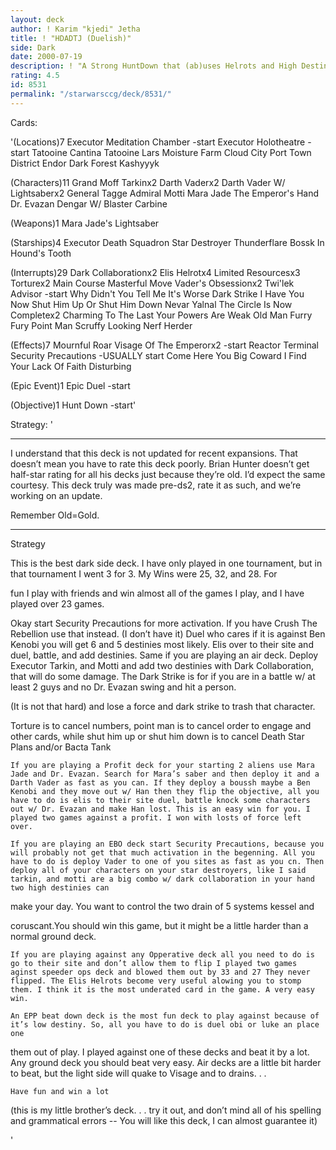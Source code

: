 ```yaml
---
layout: deck
author: ! Karim "kjedi" Jetha
title: ! "HDADTJ (Duelish)"
side: Dark
date: 2000-07-19
description: ! "A Strong HuntDown that (ab)uses Helrots and High Destiny to beat on the Light Side"
rating: 4.5
id: 8531
permalink: "/starwarsccg/deck/8531/"
---
```

Cards: 

'(Locations)7
Executor Meditation Chamber -start
Executor Holotheatre -start
Tatooine Cantina
Tatooine Lars Moisture Farm
Cloud City Port Town District
Endor Dark Forest
Kashyyyk

(Characters)11
Grand Moff Tarkinx2
Darth Vaderx2
Darth Vader W/ Lightsaberx2
General Tagge
Admiral Motti
Mara Jade The Emperor's Hand
Dr. Evazan
Dengar W/ Blaster Carbine

(Weapons)1
Mara Jade's Lightsaber

(Starships)4
Executor
Death Squadron Star Destroyer
Thunderflare
Bossk In Hound's Tooth

(Interrupts)29
Dark Collaborationx2
Elis Helrotx4
Limited Resourcesx3
Torturex2
Main Course
Masterful Move
Vader's Obsessionx2
Twi'lek Advisor -start
Why Didn't You Tell Me
It's Worse
Dark Strike
I Have You Now
Shut Him Up Or Shut Him Down
Nevar Yalnal
The Circle Is Now Completex2
Charming To The Last
Your Powers Are Weak Old Man
Furry Fury
Point Man
Scruffy Looking Nerf Herder

(Effects)7
Mournful Roar
Visage Of The Emperorx2 -start
Reactor Terminal
Security Precautions -USUALLY start
Come Here You Big Coward
I Find Your Lack Of Faith Disturbing

(Epic Event)1
Epic Duel -start

(Objective)1
Hunt Down -start'

Strategy: '

*********************************************************

I understand that this deck is not updated for recent expansions.  That doesn’t mean you have to rate this deck poorly.  Brian Hunter doesn’t get half-star rating for all his decks just because they’re old.  I’d expect the same courtesy.  This deck truly was made pre-ds2, rate it as such, and we’re working on an update.

Remember Old=Gold.

**********************************************************


Strategy

   This is the best dark side deck. I have only played in one tournament, but in that tournament I went 3 for 3. My Wins were 25, 32, and 28. For

fun I play with friends and win almost all of the games I play, and I have played over 23 games.

   Okay start Security Precautions for more activation. If you have Crush The Rebellion use that instead. (I don’t have it) Duel who cares if it is against Ben Kenobi you will get 6 and 5 destinies most likely. Elis over to their site and duel, battle, and add destinies. Same if you are playing an air deck. Deploy Executor Tarkin, and Motti and add two destinies with Dark Collaboration, that will do some damage. The Dark Strike is for if you are in a battle w/ at least 2 guys and no Dr. Evazan swing and hit a person.

(It is not that hard) and lose a force and dark strike to trash that character.

Torture is to cancel numbers, point man is to cancel order to engage and other cards, while shut him up or shut him down is to cancel Death Star Plans and/or Bacta Tank

    If you are playing a Profit deck for your starting 2 aliens use Mara Jade and Dr. Evazan. Search for Mara’s saber and then deploy it and a Darth Vader as fast as you can. If they deploy a boussh maybe a Ben Kenobi and they move out w/ Han then they flip the objective, all you have to do is elis to their site duel, battle knock some characters out w/ Dr. Evazan and make Han lost. This is an easy win for you. I played two games against a profit. I won with losts of force left over.

    If you are playing an EBO deck start Security Precautions, because you will probably not get that much activation in the begenning. All you have to do is deploy Vader to one of you sites as fast as you cn. Then deploy all of your characters on your star destroyers, like I said tarkin, and motti are a big combo w/ dark collaboration in your hand two high destinies can

make your day. You want to control the two drain of 5 systems kessel and

coruscant.You should win this game, but it might be a little harder than a normal ground deck.

    If you are playing against any Opperative deck all you need to do is go to their site and don’t allow them to flip I played two games aginst speeder ops deck and blowed them out by 33 and 27 They never flipped. The Elis Helrots become very useful alowing you to stomp them. I think it is the most underated card in the game. A very easy win.

    An EPP beat down deck is the most fun deck to play against because of it’s low destiny. So, all you have to do is duel obi or luke an place one

them out of play. I played against one of these decks and beat it by a lot. Any ground deck you should beat very easy. Air decks are a little bit harder to beat, but the light side will quake to Visage and to drains. . .

	Have fun and win a lot


(this is my little brother’s deck. . . try it out, and don’t mind all of his spelling and grammatical errors  -- You will like this deck, I can almost guarantee it)

'
